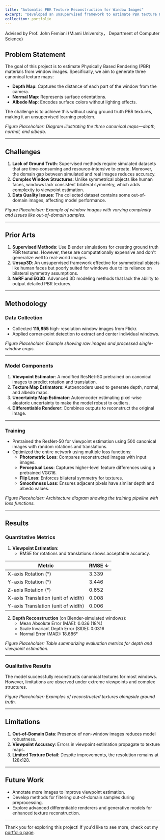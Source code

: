 ```yaml
---
title: "Automatic PBR Texture Reconstruction for Window Images"
excerpt: "Developed an unsupervised framework to estimate PBR texture maps (depth, normal, albedo) from real-world window images using viewpoint estimation and differentiable rendering. <br/><img src='/images/pbr_teaser.png'>"
collection: portfolio
---
```


Advised by Prof. John Femiani (Miami University， Department of Computer Science)


## Problem Statement

The goal of this project is to estimate Physically Based Rendering (PBR) materials from window images. Specifically, we aim to generate three canonical texture maps:
- **Depth Map**: Captures the distance of each part of the window from the camera.
- **Normal Map**: Represents surface orientations.
- **Albedo Map**: Encodes surface colors without lighting effects.

The challenge is to achieve this without using ground truth PBR textures, making it an unsupervised learning problem.

*Figure Placeholder: Diagram illustrating the three canonical maps—depth, normal, and albedo.*

---

## Challenges

1. **Lack of Ground Truth**: Supervised methods require simulated datasets that are time-consuming and resource-intensive to create. Moreover, the domain gap between simulated and real images reduces accuracy.
2. **Complex Window Structures**: Unlike symmetrical objects like human faces, windows lack consistent bilateral symmetry, which adds complexity to viewpoint estimation.
3. **Data Quality Issues**: The collected dataset contains some out-of-domain images, affecting model performance.

*Figure Placeholder: Example of window images with varying complexity and issues like out-of-domain samples.*

---

## Prior Arts

1. **Supervised Methods**: Use Blender simulations for creating ground truth PBR textures. However, these are computationally expensive and don't generalize well to real-world images.
2. **Unsup3D**: An unsupervised framework effective for symmetrical objects like human faces but poorly suited for windows due to its reliance on bilateral symmetry assumptions.
3. **NeRF and EG3D**: Advanced 3D modeling methods that lack the ability to output detailed PBR textures.

---

## Methodology

### Data Collection
- Collected **115,855** high-resolution window images from Flickr.
- Applied corner-point detection to extract and center individual windows.

*Figure Placeholder: Example showing raw images and processed single-window crops.*

---

### Model Components
1. **Viewpoint Estimator**: A modified ResNet-50 pretrained on canonical images to predict rotation and translation.
2. **Texture Map Estimators**: Autoencoders used to generate depth, normal, and albedo maps.
3. **Uncertainty Map Estimator**: Autoencoder estimating pixel-wise aleatoric uncertainty to make the model robust to outliers.
4. **Differentiable Renderer**: Combines outputs to reconstruct the original image.

---

### Training
- Pretrained the ResNet-50 for viewpoint estimation using 500 canonical images with random rotations and translations.
- Optimized the entire network using multiple loss functions:
  - **Photometric Loss**: Compares reconstructed images with input images.
  - **Perceptual Loss**: Captures higher-level feature differences using a pretrained VGG16.
  - **Flip Loss**: Enforces bilateral symmetry for textures.
  - **Smoothness Loss**: Ensures adjacent pixels have similar depth and albedo values.

*Figure Placeholder: Architecture diagram showing the training pipeline with loss functions.*

---

## Results

### Quantitative Metrics
1. **Viewpoint Estimation**:
   - RMSE for rotations and translations shows acceptable accuracy.

| Metric                 | RMSE ↓          |
|------------------------|-----------------|
| X-axis Rotation (°)    | 3.339           |
| Y-axis Rotation (°)    | 3.446           |
| Z-axis Rotation (°)    | 0.652           |
| X-axis Translation (unit of width) | 0.008 |
| Y-axis Translation (unit of width) | 0.006 |

2. **Depth Reconstruction** (on Blender-simulated windows):
   - Mean Absolute Error (MAE): 0.036 (18%)
   - Scale Invariant Depth Error (SIDE): 0.0316
   - Normal Error (MAD): 18.686°

*Figure Placeholder: Table summarizing evaluation metrics for depth and viewpoint estimation.*

---

### Qualitative Results
The model successfully reconstructs canonical textures for most windows. However, limitations are observed under extreme viewpoints and complex structures.

*Figure Placeholder: Examples of reconstructed textures alongside ground truth.*

---

## Limitations
1. **Out-of-Domain Data**: Presence of non-window images reduces model robustness.
2. **Viewpoint Accuracy**: Errors in viewpoint estimation propagate to texture maps.
3. **Limited Texture Detail**: Despite improvements, the resolution remains at 128x128.

---

## Future Work
- Annotate more images to improve viewpoint estimation.
- Develop methods for filtering out-of-domain samples during preprocessing.
- Explore advanced differentiable renderers and generative models for enhanced texture reconstruction.

---

Thank you for exploring this project! If you'd like to see more, check out my [portfolio page](/portfolio).
